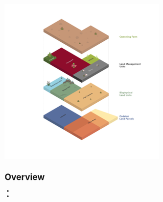 <div class="row">
    <div class="column two">
        <img src="images/MPI Farm data model 2-01.png" alt="Farm Data diagram" width:"100%">
    </div>
    <div class="column two">
        <h1>Overview</h1>
        <ul>
            <li></li>
            <li></li>
        </ul>
    </div>
</div>
    

   
